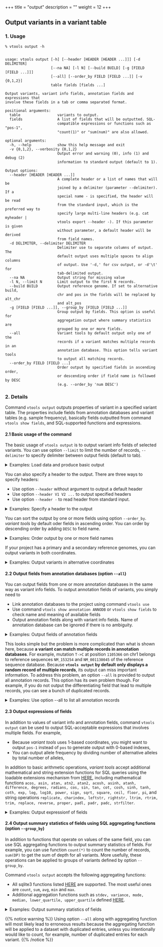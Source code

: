 +++
title = "output"
description = ""
weight = 12
+++




##  Output variants in a variant table 

### 1. Usage

    % vtools output -h
    

    usage: vtools output [-h] [--header [HEADER [HEADER ...]]] [-d DELIMITER]
                         [--na NA] [-l N] [--build BUILD] [-g [FIELD [FIELD ...]]]
                         [--all] [--order_by FIELD [FIELD ...]] [-v {0,1,2}]
                         table fields [fields ...]
    
    Output variants, variant info fields, annotation fields and expressions that
    involve these fields in a tab or comma separated format.
    
    positional arguments:
      table                 variants to output.
      fields                A list of fields that will be outputted. SQL-
                            compatible expressions or functions such as "pos-1",
                            "count(1)" or "sum(num)" are also allowed.
    
    optional arguments:
      -h, --help            show this help message and exit
      -v {0,1,2}, --verbosity {0,1,2}
                            Output error and warning (0), info (1) and debug (2)
                            information to standard output (default to 1).
    
    Output options:
      --header [HEADER [HEADER ...]]
                            A complete header or a list of names that will be
                            joined by a delimiter (parameter --delimiter). If a
                            special name - is specified, the header will be read
                            from the standard input, which is the preferred way to
                            specify large multi-line headers (e.g. cat myheader |
                            vtools export --header -). If this parameter is given
                            without parameter, a default header will be derived
                            from field names.
      -d DELIMITER, --delimiter DELIMITER
                            Delimiter use to separate columns of output. The
                            default output uses multiple spaces to align columns
                            of output. Use '-d,' for csv output, or -d'\t' for
                            tab-delimited output.
      --na NA               Output string for missing value
      -l N, --limit N       Limit output to the first N records.
      --build BUILD         Output reference genome. If set to alternative build,
                            chr and pos in the fields will be replaced by alt_chr
                            and alt_pos
      -g [FIELD [FIELD ...]], --group_by [FIELD [FIELD ...]]
                            Group output by fields. This option is useful for
                            aggregation output where summary statistics are
                            grouped by one or more fields.
      --all                 Variant tools by default output only one of the
                            records if a variant matches multiple records in an
                            annotation database. This option tells variant tools
                            to output all matching records.
      --order_by FIELD [FIELD ...]
                            Order output by specified fields in ascending order,
                            or descending order if field name is followed by DESC
                            (e.g. --order_by 'num DESC')
    



### 2. Details

Command `vtools output` outputs properties of variant in a specified variant table. The properties include fields from annotation databases and variant tables (e.g. sample frequency), basically fields outputted from command `vtools show fields`, and SQL-supported functions and expressions. 



#### 2.1 Basic usage of the command

The basic usage of `vtools output` is to output variant info fields of selected variants. You can use option `--limit` to limit the number of records, `--delimiter` to specify delimiter between output fields (default to tab). 

<details><summary> Examples: Load data and produce basic output</summary> Let us load a small project from online 

    % vtools init output
    % vtools import CEU_hg19.vcf --var_info AA AC AN DP --geno_info DP --build hg19
    
    

This project has a single variant table and 8 variant info fields. To view variants with the fields, we can 



    % vtools output variant chr pos ref alt aa ac an dp -l 10
    

    1   10533   G   C   .   6   120 423
    1   51479   T   A   .   29  120 188
    1   51928   G   A   .   5   120 192
    1   54586   T   C   C   2   120 166
    1   54676   C   T   T   2   120 131
    1   54708   G   C   g   7   120 135
    1   55299   C   T   c   20  120 166
    1   62203   T   C   C   18  120 159
    1   63671   G   A   G   18  120 243
    1   86028   T   C   .   11  120 182
    

The first parameter is name of a variant table, which does not have to be the master variant table `variant`. For example, you can create a variant table using variants with `T` as ancestral allele, 

    % vtools select variant 'aa="T"' -t 'aa=T'
    

    Running: 0 0.0/s in 00:00:00                                                  
    INFO: 22 variants selected.
    

and view the content of this variant table as follows: 

    % vtools output 'aa=T' chr pos ref alt aa ac an dp -l 10
    

    1   54676       C   T   T   2   120 131
    22  51158111    T   C   T   1   120 298
    22  51158301    T   C   T   7   120 169
    22  51162850    C   T   T   41  120 367
    22  51164115    C   T   T   52  120 357
    22  51164287    T   C   T   37  120 331
    22  51172460    T   C   T   3   120 274
    22  51174939    C   T   T   4   120 317
    22  51176164    T   C   T   3   120 380
    22  51186228    C   T   T   51  120 253
    

You can use comma to separate values using option `-d,` 

    % vtools output variant chr pos ref alt aa ac an dp -l 10 -d,
    

    1,10533,G,C,.,6,120,423
    1,51479,T,A,.,29,120,188
    1,51928,G,A,.,5,120,192
    1,54586,T,C,C,2,120,166
    1,54676,C,T,T,2,120,131
    1,54708,G,C,g,7,120,135
    1,55299,C,T,c,20,120,166
    1,62203,T,C,C,18,120,159
    1,63671,G,A,G,18,120,243
    1,86028,T,C,.,11,120,182

    

or option `-d'\t'` to produce tab-delimited output: 



    % vtools output variant chr pos ref alt aa ac an dp -l 10 -d'\t'
    

    1   10533   G   C   .   6   120 423
    1   51479   T   A   .   29  120 188
    1   51928   G   A   .   5   120 192
    1   54586   T   C   C   2   120 166
    1   54676   C   T   T   2   120 131
    1   54708   G   C   g   7   120 135
    1   55299   C   T   c   20  120 166
    1   62203   T   C   C   18  120 159
    1   63671   G   A   G   18  120 243
    1   86028   T   C   .   11  120 182

    

</details>

You can also specify a header to the output. There are three ways to specify headers: 



*   Use option `--header` without argument to output a default header 
*   Use option `--header V1 V2 ...` to output specified headers 
*   Use option `--header -` to read header from standard input. 

<details><summary> Examples: Specify a header to the output</summary> The easiest way to add a header is to use parameter `--header` and let *variant tools* generate a default header from field names: 

    % vtools output variant chr pos ref alt aa ac --header -l 10
    

    chr pos     ref alt aa  ac
    1   10533   G   C   .   6
    1   51479   T   A   .   29
    1   51928   G   A   .   5
    1   54586   T   C   C   2
    1   54676   C   T   T   2
    1   54708   G   C   g   7
    1   55299   C   T   c   20
    1   62203   T   C   C   18
    1   63671   G   A   G   18
    1   86028   T   C   .   11

    

If you are unhappy about the default header, you can specify one manually 



    % vtools output variant chr pos ref alt aa ac --header chr pos ref alt 'ancestral allele' 'ancestral count' -l 10 -d,
    

    chr,pos,ref,alt,ancestral allele,ancestral count
    1,10533,G,C,.,6
    1,51479,T,A,.,29
    1,51928,G,A,.,5
    1,54586,T,C,C,2
    1,54676,C,T,T,2
    1,54708,G,C,g,7
    1,55299,C,T,c,20
    1,62203,T,C,C,18
    1,63671,G,A,G,18
    1,86028,T,C,.,11


If you have a longer header, or a header that is saved in a file, you can send the header to `vtools output` through its standard input 



    % echo chr pos ref alt 'ancestral allele' 'ancestral count' | \
       vtools output variant chr pos ref alt aa ac --header - -l 10
    

    chr pos ref alt ancestral allele ancestral count
    1   10533   G   C   .   6
    1   51479   T   A   .   29
    1   51928   G   A   .   5
    1   54586   T   C   C   2
    1   54676   C   T   T   2
    1   54708   G   C   g   7
    1   55299   C   T   c   20
    1   62203   T   C   C   18
    1   63671   G   A   G   18
    1   86028   T   C   .   11
    

</details>

You can sort the output by one or more fields using option `--order_by`. *variant tools* by default oder fields in ascending order. You can order by descending order by adding `DESC` to field name. 

<details><summary> Examples: Order output by one or more field names</summary> You can oder the output using option `--order_by`, for example 

    % vtools output variant chr pos ref alt aa ac --order_by ac alt -l 10
    

    1   526727      G   A   .   1
    1   726440      G   A   .   1
    1   773106      G   A   g   1
    1   809700      G   A   -   1
    22  51158111    T   C   T   1
    22  51176004    G   C   G   1
    1   793947      A   G   N   1
    1   776876      C   T   c   1
    22  51197087    C   T   C   1
    1   88316       G   A   .   2
    

You can order in descending oder by specifying `DESC` after field name, for example 

    % vtools output variant chr pos ref alt aa ac --order_by 'ac DESC' 'aa' -l 10
    

    1   814790      C   T   c   7,2
    1   814790      C   G   c   7,2
    1   799463      T   C   N   120
    1   780027      G   T   t   120
    1   792480      C   T   t   120
    1   812751      T   C   N   119
    1   804540      T   C   t   119
    1   723891      G   C   .   114
    22  51173542    T   C   C   113
    22  51185848    G   A   A   110
    

</details>

If your project has a primary and a secondary reference genomes, you can output variants in both coordinates. 

<details><summary> Examples: Output variants in alternative coordinates</summary> Our sample project uses the hg18 reference genome. We can add an alternative reference genome by mapping all variants from hg18 to hg19 coordinates: 

    % vtools liftover hg38
    

    INFO: Downloading liftOver chain file from UCSC
    INFO: Exporting variants in BED format
    Exporting variants: 100% [================================] 288 69.0K/s in 00:00:00
    INFO: Running UCSC liftOver tool
    Updating table variant: 100% [============================] 288 537.9/s in 00:00:00

    

You can output variants in the primary reference genome, 

    % vtools output variant chr pos ref alt aa ac --header  --order_by ac --build hg19 -l 10
    

    chr pos         ref alt aa  ac
    1   526727      G   A   .   1
    1   726440      G   A   .   1
    1   773106      G   A   g   1
    1   776876      C   T   c   1
    1   793947      A   G   N   1
    1   809700      G   A   -   1
    22  51158111    T   C   T   1
    22  51176004    G   C   G   1
    22  51197087    C   T   C   1
    1   54586       T   C   C   2
    

or the alternative reference genome using option `--build` 

    % vtools output variant chr pos ref alt aa ac --header  --order_by ac --build hg38 -l 10
    

    chr pos         ref alt aa  ac
    1   591347      G   A   .   1
    1   791060      G   A   .   1
    1   837726      G   A   g   1
    1   841496      C   T   c   1
    1   858567      A   G   N   1
    1   874320      G   A   -   1
    22  50719683    T   C   T   1
    22  50737576    G   C   G   1
    22  50758659    C   T   C   1
    1   54586       T   C   C   2
    

</details>



#### 2.2 Output fields from annotation databases (option `--all`)

You can output fields from one or more annotation databases in the same way as variant info fields. To output annotation fields of variants, you simply need to 

*   Link annotation databases to the project using command `vtools use` 
*   Use command `vtools show annotation ANNODB` or `vtools show fields` to check name and meaning of available fields 
*   Output annotation fields along with variant info fields. Name of annotation database can be ignored if there is no ambiguity. 

<details><summary> Examples: Output fields of annotation fields</summary> Let us use annotation databases `refGene` and `dbSNP`, 

    % vtools use refGene
    

    INFO: Choosing version refGene-hg38_20170201 from 5 available databases.
    INFO: Downloading annotation database annoDB/refGene-hg38_20170201.ann
    INFO: Using annotation DB refGene as refGene in project output.
    INFO: Known human protein-coding and non-protein-coding genes taken from the NCBI RNA reference sequences collection (RefSeq).
        

    % vtools use dbSNP
    

    INFO: Choosing version dbSNP-hg38_143 from 10 available databases.
    INFO: Downloading annotation database annoDB/dbSNP-hg38_143.ann
    INFO: Using annotation DB dbSNP as dbSNP in project output.
    INFO: dbSNP version 143, created using vcf file downloaded from NCBI
    

because this project uses both hg18 and hg19, it can make use of the latest version of `refGene` and `dbSNP` databases that use hg19. 

These two databases bring in a large number of annotation fields, as listed by command 

    % vtools show fields
    

    variant.chr (char)      Chromosome name (VARCHAR)
    variant.pos (int)       Position (INT, 1-based)
    variant.ref (char)      Reference allele (VARCHAR, - for missing allele of an insertion)
    variant.alt (char)      Alternative allele (VARCHAR, - for missing allele of an deletion)
    variant.AA (char)
    variant.AC (int)
    variant.AN (int)
    variant.DP (int)
    variant.alt_chr (char)
    variant.alt_pos (int)
    aa=T.chr (char)         Chromosome name (VARCHAR)
    refGene.name (char)     Gene name
    refGene.chr (char)
    refGene.strand (char)   which DNA strand contains the observed alleles
    refGene.txStart (int)   Transcription start position (1-based)
    refGene.txEnd (int)     Transcription end position
    refGene.cdsStart (int)  Coding region start (1-based)
    refGene.cdsEnd (int)    Coding region end
    refGene.exonCount (int) Number of exons
    refGene.exonStarts (char)
                            Starting point of exons (adjusted to 1-based positions)
    refGene.exonEnds (char) Ending point of exons
    refGene.score (int)     Score
    refGene.name2 (char)    Alternative name
    refGene.cdsStartStat (char)
                            cds start stat, can be 'non', 'unk', 'incompl', and 'cmp1'
    refGene.cdsEndStat (char)
                            cds end stat, can be 'non', 'unk', 'incompl', and 'cmp1'
    refGene.exonFrames (char)
                            Exon frame {0,1,2}, or -1 if no frame for exon
    dbSNP.chr (char)
    dbSNP.pos (int)
    dbSNP.name (char)       DB SNP ID (rsname)
    dbSNP.ref (char)        Reference allele (as on the + strand)
    dbSNP.alt (char)        Alternative allele (as on the + strand)
    dbSNP.FILTER (char)     Inconsistent Genotype Submission For At Least One Sample
    dbSNP.RS (int)          dbSNP ID (i.e. rs number)
    dbSNP.RSPOS (int)       Chr position reported in dbSNP
    dbSNP.RV (int)          RS orientation is reversed
    dbSNP.VP (char)         Variation Property.  Documentation is at ftp://ftp.ncbi.nlm.nih.gov/snp/specs/dbSNP_BitField_latest.pdf
    dbSNP.GENEINFO (char)   Pairs each of gene symbol:gene id.  The gene symbol and id are delimited by a colon (:) and each pair is delimited by a vertical bar (|)
    dbSNP.dbSNPBuildID (int)
                            First dbSNP Build for RS
    dbSNP.SAO (int)         Variant Allele Origin: 0 - unspecified, 1 - Germline, 2 - Somatic, 3 - Both
    dbSNP.SSR (int)         Variant Suspect Reason Codes (may be more than one value added together) 0 - unspecified, 1 - Paralog, 2 - byEST, 4 - oldAlign, 8 - Para_EST, 16 - 1kg_failed, 1024 - other
    dbSNP.WGT (int)         Weight, 00 - unmapped, 1 - weight 1, 2 - weight 2, 3 - weight 3 or more
    dbSNP.VC (char)         Variation Class
    dbSNP.PM_flag (int)     Variant is Precious(Clinical,Pubmed Cited)
    dbSNP.TPA_flag (int)    Provisional Third Party Annotation(TPA) (currently rs from PHARMGKB who will give phenotype data)
    dbSNP.PMC_flag (int)    Links exist to PubMed Central article
    dbSNP.S3D_flag (int)    Has 3D structure - SNP3D table
    dbSNP.SLO_flag (int)    Has SubmitterLinkOut - From SNP->SubSNP->Batch.link_out
    dbSNP.NSF_flag (int)    Has non-synonymous frameshift A coding region variation where one allele in the set changes all downstream amino acids. FxnClass = 44
    dbSNP.NSM_flag (int)    Has non-synonymous missense A coding region variation where one allele in the set changes protein peptide. FxnClass = 42
    dbSNP.NSN_flag (int)    Has non-synonymous nonsense A coding region variation where one allele in the set changes to STOP codon (TER). FxnClass = 41
    dbSNP.REF_flag_flag (int)
                            Has reference A coding region variation where one allele in the set is identical to the reference sequence. FxnCode = 8
    dbSNP.SYN_flag (int)    Has synonymous A coding region variation where one allele in the set does not change the encoded amino acid. FxnCode = 3
    dbSNP.U3_flag (int)     In 3' UTR Location is in an untranslated region (UTR). FxnCode = 53
    dbSNP.U5_flag (int)     In 5' UTR Location is in an untranslated region (UTR). FxnCode = 55
    dbSNP.ASS_flag (int)    In acceptor splice site FxnCode = 73
    dbSNP.DSS_flag (int)    In donor splice-site FxnCode = 75
    dbSNP.INT_flag (int)    In Intron FxnCode = 6
    dbSNP.R3_flag (int)     In 3' gene region FxnCode = 13
    dbSNP.R5_flag (int)     In 5' gene region FxnCode = 15
    dbSNP.OTH_flag (int)    Has other variant with exactly the same set of mapped positions on NCBI refernce assembly.
    dbSNP.CFL_flag (int)    Has Assembly conflict. This is for weight 1 and 2 variant that maps to different chromosomes on different assemblies.
    dbSNP.ASP_flag (int)    Is Assembly specific. This is set if the variant only maps to one assembly
    dbSNP.MUT_flag (int)    Is mutation (journal citation, explicit fact): a low frequency variation that is cited in journal and other reputable sources
    dbSNP.VLD_flag (int)    Is Validated.  This bit is set if the variant has 2+ minor allele count based on frequency or genotype data.
    dbSNP.G5A_flag (int)    >5% minor allele frequency in each and all populations
    dbSNP.G5_flag (int)     >5% minor allele frequency in 1+ populations
    dbSNP.HD_flag (int)     Marker is on high density genotyping kit (50K density or greater).  The variant may have phenotype associations present in dbGaP.
    dbSNP.GNO_flag (int)    Genotypes available. The variant has individual genotype (in SubInd table).
    dbSNP.KGValidated_flag (int)
                            1000 Genome validated
    dbSNP.KGPhase1_flag (int)
                            1000 Genome phase 1 (incl. June Interim phase 1)
    dbSNP.KGPilot123_flag (int)
                            1000 Genome discovery all pilots 2010(1,2,3)
    dbSNP.KGPROD_flag (int) Has 1000 Genome submission
    dbSNP.OTHERKG_flag (int)
                            non-1000 Genome submission
    dbSNP.PH3_flag (int)    HAP_MAP Phase 3 genotyped: filtered, non-redundant
    dbSNP.CDA_flag (int)    Variation is interrogated in a clinical diagnostic assay
    dbSNP.LSD_flag (int)    Submitted from a locus-specific database
    dbSNP.MTP_flag (int)    Microattribution/third-party annotation(TPA:GWAS,PAGE)
    dbSNP.OM_flag (int)     Has OMIM/OMIA
    dbSNP.NOC_flag (int)    Contig allele not present in variant allele list. The reference sequence allele at the mapped position is not present in the variant allele list, adjusted for orientation.
    dbSNP.WTD_flag (int)    Is Withdrawn by submitter If one member ss is withdrawn by submitter, then this bit is set.  If all member ss' are withdrawn, then the rs is deleted to SNPHistory
    dbSNP.NOV_flag (int)    Rs cluster has non-overlapping allele sets. True when rs set has more than 2 alleles from different submissions and these sets share no alleles in common.
    dbSNP.CAF (char)        An ordered, comma delimited list of allele frequencies based on 1000Genomes, starting with the reference allele followed by alternate alleles as ordered in the ALT column. Where a 1000Genomes
                            alternate allele is not in the dbSNPs alternate allele set, the allele is added to the ALT column.  The minor allele is the second largest value in the list, and was previuosly reported in
                            VCF as the GMAF.  This is the GMAF reported on the RefSNP and EntrezSNP pages and VariationReporter
    dbSNP.COMMON (int)      RS is a common SNP.  A common SNP is one that has at least one 1000Genomes population with a minor allele of frequency >= 1% and for which 2 or more founders contribute to that minor allele
                            frequency.
    

You can output annotation fields as follows: 



    % vtools output 'aa=T' chr pos ref alt dbSNP.name refGene.name refGene.name2 -l 10
    

    1  1105366   T  C  rs111751804  NM_001130045  TTLL10
    1  1110240   T  A  rs116321663  NM_001130045  TTLL10
    1  6447088   T  C  rs11800462   NM_003790     TNFRSF25
    1  6447275   T  C  rs3170675    NM_003790     TNFRSF25
    1  11633148  T  G  rs9614       NM_012168     FBXO2
    1  20897488  C  T  rs522496     NM_001122819  KIF17
    1  20903629  T  C  rs2296225    NM_001122819  KIF17
    1  35998535  T  C  rs7537203    NM_022111     CLSPN
    1  36002845  T  G  rs115614983  NM_022111     CLSPN
    1  40510176  T  C  rs2076697    NM_005857     ZMPSTE24
    

</details>

This looks simple but the problem is more complicated than what is shown here, because **a variant can match multiple records in annotation databases**. For example, mutation `T->C` at position `1105366` on chr1 belongs to reference sequences `NM_153254` and `NM_001130045` of the reference sequence database. Because **`vtools output` by default only displays a random record of multiple records**, its output can miss important information. To address this problem, an option `--all` is provided to output all annotation records. This option has its own problem though. For example, if you do not output the differentiating field that lead to multiple records, you can see a bunch of duplicated records. 

<details><summary> Examples: Use option --all to list all annotation records</summary> Using option `--all`, command `vtools output` can display multiple records for a variant: 

    % vtools output 'aa=T' chr pos ref alt dbSNP.name refGene.name refGene.name2 --all -l 10
    

    1   54676       C   T   rs2462492   .           .
    22  51158111    T   C   rs73174428  NM_033517   SHANK3
    22  51158301    T   C   rs117910162 NM_033517   SHANK3
    22  51162850    C   T   rs5770822   NM_033517   SHANK3
    22  51164115    C   T   rs5770996   NM_033517   SHANK3
    22  51164287    T   C   rs6009957   NM_033517   SHANK3
    22  51172460    T   C   rs5770824   .           .
    22  51174939    C   T   rs73174435  NR_134637   LOC105373100
    22  51176164    T   C   rs76593947  NR_134637   LOC105373100
    22  51186228    C   T   rs3865766   .           .

    

A consequence of this is that duplicated records can be displayed if the field that lead to multiple records is not outputted: 

    % vtools output 'aa=T' chr pos ref alt dbSNP.name  refGene.name2 --all -l 10
    

    1   54676       C   T   rs2462492   .
    22  51158111    T   C   rs73174428  SHANK3
    22  51158301    T   C   rs117910162 SHANK3
    22  51162850    C   T   rs5770822   SHANK3
    22  51164115    C   T   rs5770996   SHANK3
    22  51164287    T   C   rs6009957   SHANK3
    22  51172460    T   C   rs5770824   .
    22  51174939    C   T   rs73174435  LOC105373100
    22  51176164    T   C   rs76593947  LOC105373100
    22  51186228    C   T   rs3865766   .
    

This is why the output of command `vtools output --all` is usually piped to command `uniq`, 

    % vtools output 'aa=T' chr pos ref alt dbSNP.name  refGene.name2 --all -l 10 | uniq
    

although `uniq` cannot suppress all duplicated records in all cases because it only removes adjacent duplicated records. 

</details>



#### 2.3 Output expressions of fields

In addition to values of variant info and annotation fields, command `vtools output` can be used to output SQL-acceptable expressions that involves multiple fields. For example, 

*   Because *variant tools* uses 1-based coordinates, you might want to output `pos-1` instead of `pos` to generate output with 0-based indexes, 
*   You can output allele frequency by dividing number of alternative alleles by total number of alleles, 

In addition to basic arithmetic operations, *variant tools* accept additional mathematical and string extension functions for SQL queries using the loadable extensions mechanism from [HERE][1], including mathematical functions `acos, asin, atan, atn2, atan2, acosh, asinh, atanh, difference, degrees, radians, cos, sin, tan, cot, cosh, sinh, tanh, coth, exp, log, log10, power, sign, sqrt, square, ceil, floor, pi`, and string operations `replicate, charindex, leftstr, rightstr, ltrim, rtrim, trim, replace, reverse, proper, padl, padr, padc, strfilter`. 

<details><summary> Examples: Output expressionf of fields</summary> This example demonstrates the use of SQL expressions in command `vtools output`. Note that the sqlite string concatenation operator is `||`. 

    % vtools output "aa=T" chr 'pos-1' 'refGene.name2 || "." || refGene.name' 'log(DP)' --header -l 10
    

    chr pos_1       refGene_name2_refGene_name  log_DP_
    1   54675       .                           4.875197323201151
    22  51158110    SHANK3.NM_033517            5.697093486505405
    22  51158300    SHANK3.NM_033517            5.1298987149230735
    22  51162849    SHANK3.NM_033517            5.905361848054571
    22  51164114    SHANK3.NM_033517            5.877735781779639
    22  51164286    SHANK3.NM_033517            5.802118375377063
    22  51172459    .                           5.6131281063880705
    22  51174938    LOC105373100.NR_134637      5.75890177387728
    22  51176163    LOC105373100.NR_134637      5.940171252720432
    22  51186227    .                           5.53338948872752
    

As you can see, the default header that *variant tools* generates replaces all non-alphanumeric characters by underscores, and you should most likely specify your own headers in these cases. 

</details>



#### 2.4 Output summary statistics of fields using SQL aggregating functions (option `--group_by`)

In addition to functions that operate on values of the same field, you can use SQL aggregating functions to output summary statistics of fields. For example, you can use function `count(*)` to count the number of records, `sum(DP)` to get the sum of depth for all variants. More usefully, these operations can be applied to groups of variants defined by option `--group_by`. 

Command `vtools output` accepts the following aggregating functions: 

*   All sqlite3 functions listed [HERE][2] are supported. The most useful ones are `count`, `sum`, `avg`, `min` and `max`. 
*   Additional aggregation functions such as `stdev, variance, mode, median, lower_quartile, upper_quartile` defined [HERE][1]. 

<details><summary> Examples: Output summary statistics of fields</summary> The following command calculate the average depth for all variants: 



    % vtools output variant 'avg(DP)'
    

    271.875
    

You can also output average of depth, grouped by variants that belong to genes, 



    % vtools output variant refGene.name2 'count(*)' 'avg(DP)' --group_by refGene.name2 -l 10
    

    .               161 281.1366459627329
    ACR             5   240.6
    FAM41C          19  294.7894736842105
    FAM87B          8   214.875
    LINC00115       1   122.0
    LINC01128       24  242.29166666666666
    LOC100288069    4   236.75
    LOC105373100    6   332.6666666666667
    RABL2B          22  219.5
    RPL23AP82       20  293.1

    

Here `count(*)` is used to count the number of variants in each gene, and `NA` is a special group for variants that do not belong to any gene, which can be confirmed by command 



    % vtools select variant 'refGene.chr is NULL' --output 'avg(DP)'
    

    281.1366459627329
    

Option `--all` should not be used in these commands because this option will lead to multiple entries for some variants, and biase the results. For example, the output of the following command differs from the previous one: 

    % vtools output variant refGene.name2 'count(*)' 'avg(DP)' --group_by refGene.name2 --all -l 10
    

    .               161 281.1366459627329
    ACR             5   240.6
    FAM41C          19  294.7894736842105
    FAM87B          8   214.875
    LINC00115       1   122.0
    LINC01128       128 243.03125
    LOC100288069    4   236.75
    LOC105373100    6   332.6666666666667
    RABL2B          484 219.5
    RPL23AP82       44  256.22727272727275

    

</details>

{{% notice warning %}}
Using option `--all` along with aggregating function will most likely lead to erroneous results because the aggregating function will be applied to a dataset with duplicated entries, unless you intentionally would like to count, for example, number of duplicated entries for each variant.
{{% /notice %}}

 [1]: http://www.sqlite.org/contrib
 [2]: http://www.sqlite.org/lang_aggfunc.html